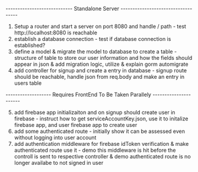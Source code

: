 ---------------------------- Standalone Server -----------------------------------

1. Setup a router and start a server on port 8080 and handle / path - test http://localhost:8080 is reachable
2. establish a database connection	- test if database connection is established?
3. define a model	& migrate the model to database to create a table - structure of table to store our user information and how the fields should appear in json	& add migration logic, utilize & explain gorm automigrate
4. add controller for signup and create a entry in database - signup route should be reachable, handle json from req.body and make an entry in users table

------------------- Requires FrontEnd To Be Taken Parallely ----------------------

5. add firebase app initializaiton and on signup should create user in firebase - instruct how to get serviceAccountKey.json, use it to initalize firebase app, and user firebase app to create user 
6. add some authenticated route - initially show it can be assessed even without logging into user account
7. add authentication middleware for firebase idToken verification & make authenticated route use it - demo this middleware is hit before the controll is sent to respective controller & demo authenticated route is no longer availabe to not signed in user
